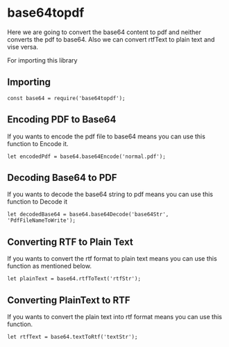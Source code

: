 # base64topdf
Here we are going to convert the base64 content to pdf and neither converts the pdf to base64.
Also we can convert rtfText to plain text and vise versa.

For importing this library
## Importing
```
const base64 = require('base64topdf');
```
## Encoding PDF to Base64
If you wants to encode the pdf file to base64 means you can use this function to Encode it.
```
let encodedPdf = base64.base64Encode('normal.pdf');
```
## Decoding Base64 to PDF
If you wants to decode the base64 string to pdf means you can use this function to Decode it
```
let decodedBase64 = base64.base64Decode('base64Str', 'PdfFileNameToWrite');
```
## Converting RTF to Plain Text
If you wants to convert the rtf format to plain text means you can use this function as mentioned below.
```
let plainText = base64.rtfToText('rtfStr');
```
## Converting PlainText to RTF
If you wants to convert the plain text into rtf format means you can use this function.
```
let rtfText = base64.textToRtf('textStr');
```